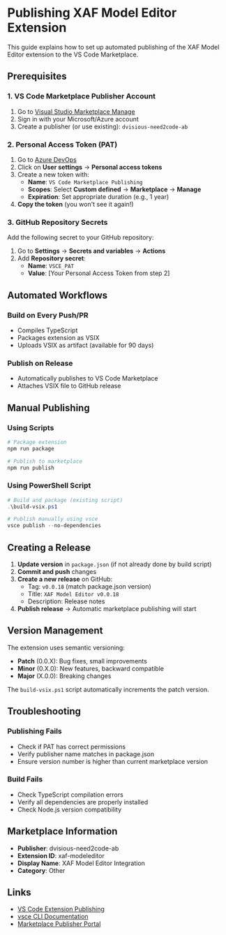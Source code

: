 # Publishing XAF Model Editor Extension

This guide explains how to set up automated publishing of the XAF Model Editor extension to the VS Code Marketplace.

## Prerequisites

### 1. VS Code Marketplace Publisher Account

1. Go to [Visual Studio Marketplace Manage](https://marketplace.visualstudio.com/manage)
2. Sign in with your Microsoft/Azure account
3. Create a publisher (or use existing): `dvisious-need2code-ab`

### 2. Personal Access Token (PAT)

1. Go to [Azure DevOps](https://dev.azure.com)
2. Click on **User settings** → **Personal access tokens**
3. Create a new token with:
   - **Name**: `VS Code Marketplace Publishing`
   - **Scopes**: Select **Custom defined** → **Marketplace** → **Manage**
   - **Expiration**: Set appropriate duration (e.g., 1 year)
4. **Copy the token** (you won't see it again!)

### 3. GitHub Repository Secrets

Add the following secret to your GitHub repository:

1. Go to **Settings** → **Secrets and variables** → **Actions**
2. Add **Repository secret**:
   - **Name**: `VSCE_PAT`
   - **Value**: [Your Personal Access Token from step 2]

## Automated Workflows

### Build on Every Push/PR
- Compiles TypeScript
- Packages extension as VSIX
- Uploads VSIX as artifact (available for 90 days)

### Publish on Release
- Automatically publishes to VS Code Marketplace
- Attaches VSIX file to GitHub release

## Manual Publishing

### Using Scripts
```bash
# Package extension
npm run package

# Publish to marketplace
npm run publish
```

### Using PowerShell Script
```powershell
# Build and package (existing script)
.\build-vsix.ps1

# Publish manually using vsce
vsce publish --no-dependencies
```

## Creating a Release

1. **Update version** in `package.json` (if not already done by build script)
2. **Commit and push** changes
3. **Create a new release** on GitHub:
   - Tag: `v0.0.18` (match package.json version)
   - Title: `XAF Model Editor v0.0.18`
   - Description: Release notes
4. **Publish release** → Automatic marketplace publishing will start

## Version Management

The extension uses semantic versioning:
- **Patch** (0.0.X): Bug fixes, small improvements
- **Minor** (0.X.0): New features, backward compatible
- **Major** (X.0.0): Breaking changes

The `build-vsix.ps1` script automatically increments the patch version.

## Troubleshooting

### Publishing Fails
- Check if PAT has correct permissions
- Verify publisher name matches in package.json
- Ensure version number is higher than current marketplace version

### Build Fails
- Check TypeScript compilation errors
- Verify all dependencies are properly installed
- Check Node.js version compatibility

## Marketplace Information

- **Publisher**: dvisious-need2code-ab
- **Extension ID**: xaf-modeleditor
- **Display Name**: XAF Model Editor Integration
- **Category**: Other

## Links

- [VS Code Extension Publishing](https://code.visualstudio.com/api/working-with-extensions/publishing-extension)
- [vsce CLI Documentation](https://github.com/microsoft/vscode-vsce)
- [Marketplace Publisher Portal](https://marketplace.visualstudio.com/manage)
